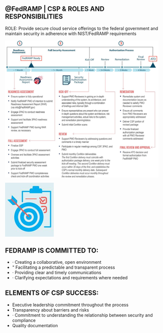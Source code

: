 ## @FedRAMP | CSP & ROLES AND RESPONSIBILITIES

ROLE: Provide secure cloud service offerings to the federal government and maintain security in adherence with NIST/FedRAMP requirements

![](_page_0_Figure_2.jpeg)

![](_page_0_Picture_3.jpeg)

## FEDRAMP IS COMMITTED TO:

- · Creating a collaborative, open environment
- " Facilitating a predictable and transparent process
- · Providing clear and timely communications
- · Clarifying expectations and requirements where needed

## ELEMENTS OF CSP SUCCESS:

- Executive leadership commitment throughout the process
- Transparency about barriers and risks
- · Commitment to understanding the relationship between security and compliance
- Quality documentation